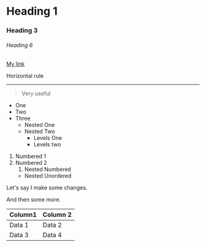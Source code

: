 <!-- Trying something new -->

<!-- Headings -->

# Heading 1
### Heading 3
###### Heading 6

<!-- Hyperlinks -->

[My link](www.google.com
"Wow")

<p> Horizontal rule </p>

---

> Very useful

<!-- Lists -->

* One
* Two
* Three
  * Nested One
  * Nested Two
    * Levels One 
    * Levels two

1. Numbered 1
2. Numbered 2
   1. Nested Numbered
    * Nested Unordered


<!-- Github Flavour -->

Let's say I make some changes.

And then some more.

 Column1 | Column 2
 -------|----------
 Data 1 | Data 2
 Data 3 | Data 4